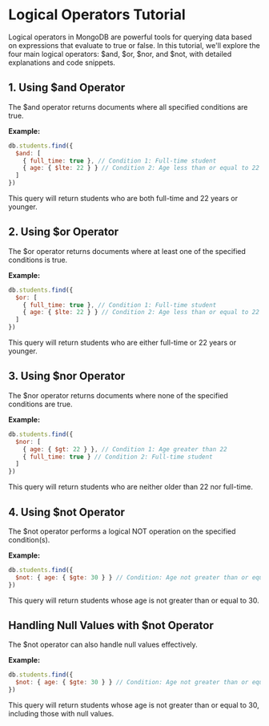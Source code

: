# Logical Operators Tutorial

Logical operators in MongoDB are powerful tools for querying data based on expressions that evaluate to true or false. In this tutorial, we'll explore the four main logical operators: $and, $or, $nor, and $not, with detailed explanations and code snippets.

## 1. Using $and Operator

The $and operator returns documents where all specified conditions are true.

**Example:**

```javascript
db.students.find({
  $and: [
    { full_time: true }, // Condition 1: Full-time student
    { age: { $lte: 22 } } // Condition 2: Age less than or equal to 22
  ]
})
```

This query will return students who are both full-time and 22 years or younger.

## 2. Using $or Operator

The $or operator returns documents where at least one of the specified conditions is true.

**Example:**

```javascript
db.students.find({
  $or: [
    { full_time: true }, // Condition 1: Full-time student
    { age: { $lte: 22 } } // Condition 2: Age less than or equal to 22
  ]
})
```

This query will return students who are either full-time or 22 years or younger.

## 3. Using $nor Operator

The $nor operator returns documents where none of the specified conditions are true.

**Example:**

```javascript
db.students.find({
  $nor: [
    { age: { $gt: 22 } }, // Condition 1: Age greater than 22
    { full_time: true } // Condition 2: Full-time student
  ]
})
```

This query will return students who are neither older than 22 nor full-time.

## 4. Using $not Operator

The $not operator performs a logical NOT operation on the specified condition(s).

**Example:**

```javascript
db.students.find({
  $not: { age: { $gte: 30 } } // Condition: Age not greater than or equal to 30
})
```

This query will return students whose age is not greater than or equal to 30.

## Handling Null Values with $not Operator

The $not operator can also handle null values effectively.

**Example:**

```javascript
db.students.find({
  $not: { age: { $gte: 30 } } // Condition: Age not greater than or equal to 30 (including null values)
})
```

This query will return students whose age is not greater than or equal to 30, including those with null values.
